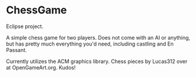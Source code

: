 # ChessGame

Eclipse project.

A simple chess game for two players. Does not come with an AI or anything, but has pretty much everything you'd need, including castling and En Passant.

Currently utilizes the ACM graphics library.
Chess pieces by Lucas312 over at OpenGameArt.org. Kudos!
